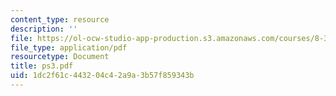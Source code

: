 ```yaml
---
content_type: resource
description: ''
file: https://ol-ocw-studio-app-production.s3.amazonaws.com/courses/8-322-quantum-theory-ii-spring-2003/1dc2f61c443204c42a9a3b57f859343b_ps3.pdf
file_type: application/pdf
resourcetype: Document
title: ps3.pdf
uid: 1dc2f61c-4432-04c4-2a9a-3b57f859343b
---
```

